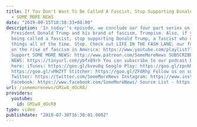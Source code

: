 ```yaml
---
title: If You Don't Want To Be Called A Fascist, Stop Supporting Donald Trump, A Fascist
  - SOME MORE NEWS
date: "2019-09-15T10:38:33+08:00"
description: 'In today''s episode, we conclude our four part series on the rise of
  President Donald Trump and his brand of fascism, Trumpism. Also, if you don''t like
  being called a fascist, stop supporting Donald Trump, a fascist who does fascist
  things all of the time. Stop. Check out LIFE IN THE FASH LANE, our four part series
  on the rise of fascism in America: https://www.youtube.com/playlist?list=PLkJemc4T5NYaTJVphMh1oGT5uYoKdFYzO&disable_polymer=true
  Support SOME MORE NEWS: http://www.patreon.com/SomeMoreNews SUBSCRIBE to SOME MORE
  NEWS: https://tinyurl.com/ybfx89rh You can subscribe to our podcast EVEN MORE NEWS
  here: iTunes: https://goo.gl/bveu8q Google Play: https://goo.gl/zpnhN9 Soundcloud:
  https://goo.gl/xMHZYT Stitcher: https://goo.gl/ZFdRhp Follow us on social Media!
  Twitter: https://twitter.com/SomeMoreNews Instagram: https://www.instagram.com/SomeMoreNews/
  Facebook: https://www.facebook.com/SomeMoreNews/ Source List - https://goo.gl/ugBNn7'
url: /somemorenews/GM1w8_dOcR8/
providers:
  youtube:
    id: GM1w8_dOcR8
type: video
publishdate: "2018-07-30T16:30:01.000Z"
---
```

